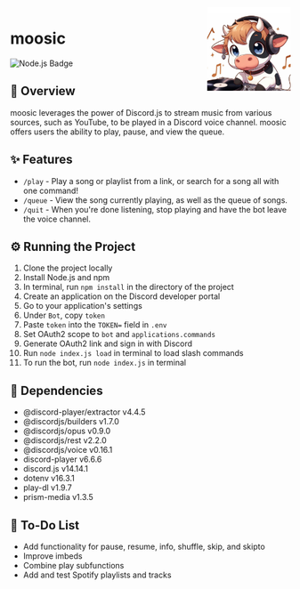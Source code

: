 <img align ="right" src ="./logo.png" width="150"/>

# moosic
![Node.js Badge](https://img.shields.io/badge/Node.js-10.20%2B-white?style=for-the-badge&logo=nodedotjs&logoColor=%23ffffff&labelColor=%23141414&color=%23339933)

## 🥛 Overview
moosic leverages the power of Discord.js to stream music from various sources, such as YouTube, to be played in a Discord voice channel. moosic offers users the ability to play, pause, and view the queue.

## ✨ Features
- `/play` - Play a song or playlist from a link, or search for a song all with one command!
- `/queue` - View the song currently playing, as well as the queue of songs.
- `/quit` - When you're done listening, stop playing and have the bot leave the voice channel.

## ⚙️ Running the Project
1. Clone the project locally
2. Install Node.js and npm
3. In terminal, run `npm install` in the directory of the project
4. Create an application on the Discord developer portal
5. Go to your application's settings
6. Under `Bot`, copy `token`
7. Paste `token` into the `TOKEN=` field in `.env`
8. Set OAuth2 scope to `bot` and `applications.commands`
9. Generate OAuth2 link and sign in with Discord
10. Run `node index.js load` in terminal to load slash commands
11. To run the bot, run `node index.js` in terminal

## 📘 Dependencies
- @discord-player/extractor v4.4.5
- @discordjs/builders v1.7.0
- @discordjs/opus v0.9.0
- @discordjs/rest v2.2.0
- @discordjs/voice v0.16.1
- discord-player v6.6.6
- discord.js v14.14.1
- dotenv v16.3.1
- play-dl v1.9.7
- prism-media v1.3.5

## 📝 To-Do List
- Add functionality for pause, resume, info, shuffle, skip, and skipto
- Improve imbeds
- Combine play subfunctions
- Add and test Spotify playlists and tracks
